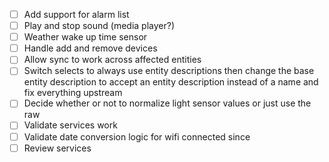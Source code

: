 - [ ] Add support for alarm list
- [ ] Play and stop sound (media player?)
- [ ] Weather wake up time sensor
- [ ] Handle add and remove devices
- [ ] Allow sync to work across affected entities
- [ ] Switch selects to always use entity descriptions then change the base entity description to accept an entity description instead of a name and fix everything upstream
- [ ] Decide whether or not to normalize light sensor values or just use the raw
- [ ] Validate services work
- [ ] Validate date conversion logic for wifi connected since
- [ ] Review services
